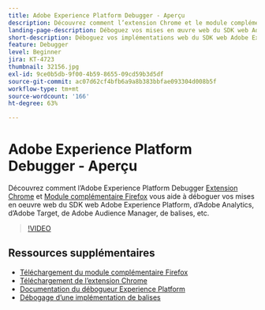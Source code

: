 ```yaml
---
title: Adobe Experience Platform Debugger - Aperçu
description: Découvrez comment l’extension Chrome et le module complémentaire Adobe Experience Platform Debugger vous permettent de déboguer vos implémentations web de SDK Web Adobe Experience Platform, Adobe Analytics, Adobe Target, Adobe Audience Manager, les balises et plus encore.
landing-page-description: Déboguez vos mises en œuvre web du SDK web Adobe Experience Platform et des applications Experience Cloud.
short-description: Déboguez vos implémentations web du SDK web Adobe Experience Platform et des applications Experience Cloud.
feature: Debugger
level: Beginner
jira: KT-4723
thumbnail: 32156.jpg
exl-id: 9ce0b5db-9f00-4b59-8655-09cd59b3d5df
source-git-commit: ac07d62cf4bfb6a9a8b383bbfae093304d008b5f
workflow-type: tm+mt
source-wordcount: '166'
ht-degree: 63%

---
```


# Adobe Experience Platform Debugger - Aperçu

Découvrez comment l’Adobe Experience Platform Debugger [Extension Chrome](https://chrome.google.com/webstore/detail/adobe-experience-platform/bfnnokhpnncpkdmbokanobigaccjkpob) et [Module complémentaire Firefox](https://addons.mozilla.org/fr/firefox/addon/adobe-experience-platform-dbg/) vous aide à déboguer vos mises en oeuvre web du SDK web Adobe Experience Platform, d’Adobe Analytics, d’Adobe Target, de Adobe Audience Manager, de balises, etc.

>[!VIDEO](https://video.tv.adobe.com/v/32156?quality=12&learn=on)

## Ressources supplémentaires

* [Téléchargement du module complémentaire Firefox](https://addons.mozilla.org/fr/firefox/addon/adobe-experience-platform-dbg/)
* [Téléchargement de l’extension Chrome](https://chrome.google.com/webstore/detail/adobe-experience-platform/bfnnokhpnncpkdmbokanobigaccjkpob)
* [Documentation du débogueur Experience Platform](https://experienceleague.adobe.com/docs/debugger/using-v2/experience-cloud-debugger.html?lang=fr)
* [Débogage d’une implémentation de balises](https://experienceleague.adobe.com/docs/experience-manager-learn/sites/integrations/experience-platform-launch/debug-launch-implementation.html?lang=fr)
